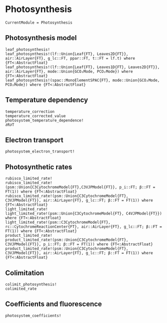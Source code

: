# Photosynthesis

```@meta
CurrentModule = Photosynthesis
```


## Photosynthesis model
```@docs
leaf_photosynthesis!
leaf_photosynthesis!(lf::Union{Leaf{FT}, Leaves2D{FT}}, air::AirLayer{FT}, g_lc::FT, ppar::FT, t::FT = lf.t) where {FT<:AbstractFloat}
leaf_photosynthesis!(lf::Union{Leaf{FT}, Leaves1D{FT}, Leaves2D{FT}}, air::AirLayer{FT}, mode::Union{GCO₂Mode, PCO₂Mode}) where {FT<:AbstractFloat}
leaf_photosynthesis!(spac::MonoElementSPAC{FT}, mode::Union{GCO₂Mode, PCO₂Mode}) where {FT<:AbstractFloat}
```


## Temperature dependency
```@docs
temperature_correction
temperature_corrected_value
photosystem_temperature_dependence!
∂R∂T
```


## Electron transport
```@docs
photosystem_electron_transport!
```


## Photosynthetic rates
```@docs
rubisco_limited_rate!
rubisco_limited_rate!(psm::Union{C3CytochromeModel{FT},C3VJPModel{FT}}, p_i::FT; β::FT = FT(1)) where {FT<:AbstractFloat}
rubisco_limited_rate!(psm::Union{C3CytochromeModel{FT}, C3VJPModel{FT}}, air::AirLayer{FT}, g_lc::FT; β::FT = FT(1)) where {FT<:AbstractFloat}
light_limited_rate!
light_limited_rate!(psm::Union{C3CytochromeModel{FT}, C4VJPModel{FT}}) where {FT<:AbstractFloat}
light_limited_rate!(psm::C3CytochromeModel{FT}, rc::CytochromeReactionCenter{FT}, air::AirLayer{FT}, g_lc::FT; β::FT = FT(1)) where {FT<:AbstractFloat}
product_limited_rate!
product_limited_rate!(psm::Union{C3CytochromeModel{FT}, C3VJPModel{FT}}, p_i::FT; β::FT = FT(1)) where {FT<:AbstractFloat}
product_limited_rate!(psm::Union{C3CytochromeModel{FT}, C3VJPModel{FT}}, air::AirLayer{FT}, g_lc::FT; β::FT = FT(1)) where {FT<:AbstractFloat}
```


## Colimitation
```@docs
colimit_photosynthesis!
colimited_rate
```


## Coefficients and fluorescence
```@docs
photosystem_coefficients!
```
